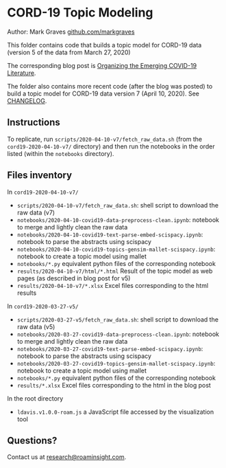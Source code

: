 # CORD-19 Topic Modeling

Author: Mark Graves [github.com/markgraves](http://github.com/markgraves)

This folder contains code that builds a topic model for CORD-19 data (version 5 of the data from March 27, 2020)

The corresponding blog post is [Organizing the Emerging COVID-19 Literature](https://roamanalytics.com/covid19-topics).

The folder also contains more recent code (after the blog was posted) to build a topic model for CORD-19 data version 7 (April 10, 2020). See [CHANGELOG](CHANGELOG.md).

## Instructions

To replicate, run `scripts/2020-04-10-v7/fetch_raw_data.sh` (from the `cord19-2020-04-10-v7/` directory) and then run the notebooks in the order listed (within the `notebooks` directory).

## Files inventory

In `cord19-2020-04-10-v7/`
- `scripts/2020-04-10-v7/fetch_raw_data.sh`: shell script to download the raw data (v7)
- `notebooks/2020-04-10-covid19-data-preprocess-clean.ipynb`: notebook to merge and lightly clean the raw data
- `notebooks/2020-04-10-covid19-text-parse-embed-scispacy.ipynb`: notebook to parse the abstracts using scispacy
- `notebooks/2020-04-10-covid19-topics-gensim-mallet-scispacy.ipynb`: notebook to create a topic model using mallet
- `notebooks/*.py` equivalent python files of the corresponding notebook
- `results/2020-04-10-v7/html/*.html` Result of the topic model as web pages (as described in blog post for v5)
- `results/2020-04-10-v7/*.xlsx` Excel files corresponding to the html results

In `cord19-2020-03-27-v5/`
- `scripts/2020-03-27-v5/fetch_raw_data.sh`: shell script to download the raw data (v5)
- `notebooks/2020-03-27-covid19-data-preprocess-clean.ipynb`: notebook to merge and lightly clean the raw data
- `notebooks/2020-03-27-covid19-text-parse-embed-scispacy.ipynb`: notebook to parse the abstracts using scispacy
- `notebooks/2020-03-27-covid19-topics-gensim-mallet-scispacy.ipynb`: notebook to create a topic model using mallet
- `notebooks/*.py` equivalent python files of the corresponding notebook
- `results/*.xlsx` Excel files corresponding to the html in the blog post

In the root directory
- `ldavis.v1.0.0-roam.js` a JavaScript file accessed by the visualization tool

## Questions?

Contact us at <research@roaminsight.com>.